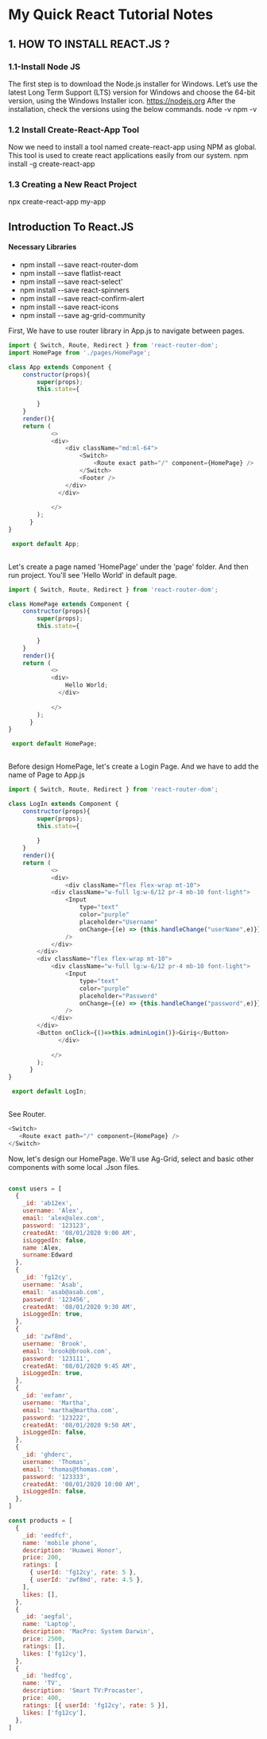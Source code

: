 # My Quick React Tutorial Notes

## 1. HOW TO INSTALL REACT.JS ?

### 1.1-Install Node JS
  The first step is to download the Node.js installer for Windows. Let’s use the latest Long Term Support (LTS) version for Windows and choose the 64-bit version, using the Windows Installer icon. https://nodejs.org
  After the installation, check the versions using the below commands.
  node -v
npm -v

### 1.2 Install Create-React-App Tool
Now we need to install a tool named create-react-app using NPM as global. This tool is used to create react applications easily from our system.
npm install -g create-react-app


### 1.3 Creating a New React Project
npx create-react-app my-app


## Introduction To React.JS
#### Necessary Libraries
- npm install --save react-router-dom
- npm install --save flatlist-react
- npm install --save react-select'
- npm install --save react-spinners
- npm install --save react-confirm-alert
- npm install --save react-icons
- npm install --save ag-grid-community

First, We have to use router library in App.js to navigate between pages.

```javascript
import { Switch, Route, Redirect } from 'react-router-dom';
import HomePage from './pages/HomePage';

class App extends Component {
    constructor(props){
        super(props);
        this.state={
            
        }
    }
    render(){
    return (
            <>
            <div>
                <div className="md:ml-64">
                    <Switch>
                        <Route exact path="/" component={HomePage} />
                    </Switch>
                    <Footer />
                </div>
              </div>
            
            </>
        );
      }
}

 export default App;
 
```
Let's create a page named 'HomePage' under the 'page' folder. And then run project. You'll see 'Hello World' in default page.
```javascript
import { Switch, Route, Redirect } from 'react-router-dom';

class HomePage extends Component {
    constructor(props){
        super(props);
        this.state={
            
        }
    }
    render(){
    return (
            <>
            <div>
                Hello World;
              </div>
            
            </>
        );
      }
}

 export default HomePage;
 
```
Before design HomePage, let's create a Login Page. And we have to add the name of Page to App.js

```javascript
import { Switch, Route, Redirect } from 'react-router-dom';

class LogIn extends Component {
    constructor(props){
        super(props);
        this.state={
            
        }
    }
    render(){
    return (
            <>
            <div>
                <div className="flex flex-wrap mt-10">
            <div className="w-full lg:w-6/12 pr-4 mb-10 font-light">
                <Input
                    type="text"
                    color="purple"
                    placeholder="Username"
                    onChange={(e) => {this.handleChange("userName",e)}}
                />
            </div>
        </div>
        <div className="flex flex-wrap mt-10">
            <div className="w-full lg:w-6/12 pr-4 mb-10 font-light">
                <Input
                    type="text"
                    color="purple"
                    placeholder="Password"
                    onChange={(e) => {this.handleChange("password",e)}}
                />
            </div>
        </div>
        <Button onClick={()=>this.adminLogin()}>Giriş</Button>
              </div>
            
            </>
        );
      }
}

 export default LogIn;
 
```
See Router.

```javascript
<Switch>
   <Route exact path="/" component={HomePage} />
</Switch>
```

Now, let's design our HomePage. 
We'll use  Ag-Grid, select and basic other components with some local .Json files.



```javascript

const users = [
  {
    _id: 'ab12ex',
    username: 'Alex',
    email: 'alex@alex.com',
    password: '123123',
    createdAt: '08/01/2020 9:00 AM',
    isLoggedIn: false,
    name :Alex,
    surname:Edward
  },
  {
    _id: 'fg12cy',
    username: 'Asab',
    email: 'asab@asab.com',
    password: '123456',
    createdAt: '08/01/2020 9:30 AM',
    isLoggedIn: true,
  },
  {
    _id: 'zwf8md',
    username: 'Brook',
    email: 'brook@brook.com',
    password: '123111',
    createdAt: '08/01/2020 9:45 AM',
    isLoggedIn: true,
  },
  {
    _id: 'eefamr',
    username: 'Martha',
    email: 'martha@martha.com',
    password: '123222',
    createdAt: '08/01/2020 9:50 AM',
    isLoggedIn: false,
  },
  {
    _id: 'ghderc',
    username: 'Thomas',
    email: 'thomas@thomas.com',
    password: '123333',
    createdAt: '08/01/2020 10:00 AM',
    isLoggedIn: false,
  },
]

const products = [
  {
    _id: 'eedfcf',
    name: 'mobile phone',
    description: 'Huawei Honor',
    price: 200,
    ratings: [
      { userId: 'fg12cy', rate: 5 },
      { userId: 'zwf8md', rate: 4.5 },
    ],
    likes: [],
  },
  {
    _id: 'aegfal',
    name: 'Laptop',
    description: 'MacPro: System Darwin',
    price: 2500,
    ratings: [],
    likes: ['fg12cy'],
  },
  {
    _id: 'hedfcg',
    name: 'TV',
    description: 'Smart TV:Procaster',
    price: 400,
    ratings: [{ userId: 'fg12cy', rate: 5 }],
    likes: ['fg12cy'],
  },
]
```
